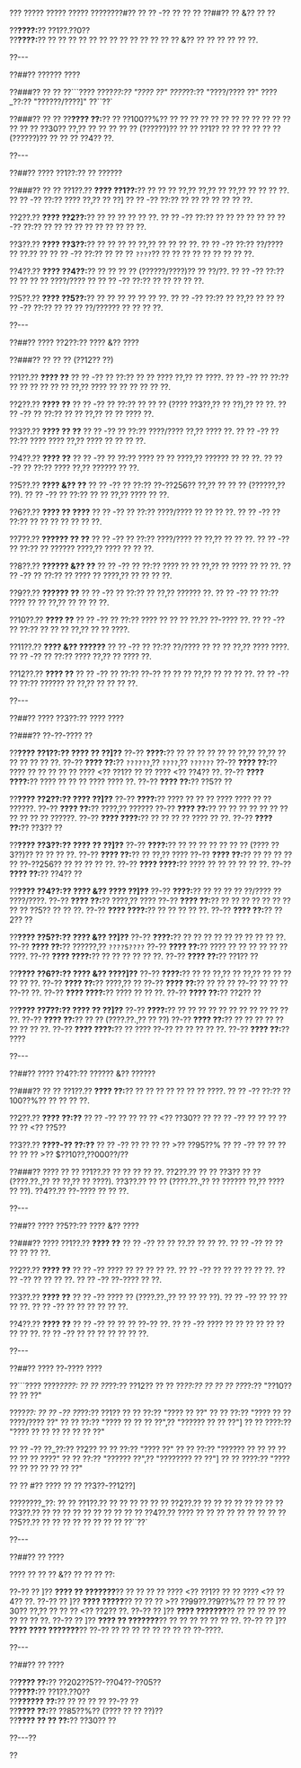??? ????? ????? ????? ????????#?? ?? ?? -?? ?? ?? ??
??##?? ?? &?? ?? ??

??**????:**?? ??1??.??0??  
??**????:**?? ?? ?? ?? ?? ?? ?? ?? ?? ?? ?? ?? ?? ?? &?? ?? ?? ?? ?? ?? ??.

??---

??##?? ?????? ????

??###?? ?? ??
??```????
????_??:?? "???? ??"
????_??:?? "????/???? ??"
????_??:?? "??????/????]"
??``??`

??###?? ?? ??
??**???? ??:**?? ?? ??100??%?? ?? ?? ?? ?? ?? ?? ?? ?? ?? ?? ?? ?? ?? ?? ?? ??30?? ??,?? ?? ?? ?? ?? ?? (??????)?? ?? ?? ??1?? ?? ?? ?? ?? ?? ?? (??????)?? ?? ?? ?? ??4?? ??.

??---

??##?? ???? ??1??:?? ?? ??????

??###?? ?? ??
??1??.?? **???? ??1??:**?? ?? ?? ?? ??,?? ??,?? ?? ??,?? ?? ?? ?? ??.
??  ?? -?? ??:?? ???? ??,?? ?? ??]
??  ?? -?? ??:?? ?? ?? ?? ?? ?? ?? ??.

??2??.?? **???? ??2??:**?? ?? ?? ?? ?? ?? ??.
??  ?? -?? ??:?? ?? ?? ?? ?? ??
??  ?? -?? ??:?? ?? ?? ?? ?? ?? ?? ?? ?? ?? ??.

??3??.?? **???? ??3??:**?? ?? ?? ?? ?? ??,?? ?? ?? ?? ??.
??  ?? -?? ??:?? ??/???? ?? ??.?? ??
??  ?? -?? ??:?? ?? ?? ?? `????`?? ?? ?? ?? ?? ?? ?? ?? ?? ??.

??4??.?? **???? ??4??:**?? ?? ?? ?? ?? (??????/????)?? ?? ??/??.
??  ?? -?? ??:?? ?? ?? ?? ?? ????/???? ??
??  ?? -?? ??:?? ?? ?? ?? ?? ??.

??5??.?? **???? ??5??:**?? ?? ?? ?? ?? ?? ?? ??.
??  ?? -?? ??:?? ?? ??,?? ?? ??
??  ?? -?? ??:?? ?? ?? ?? ??/?????? ?? ?? ?? ??.

??---

??##?? ???? ??2??:?? ???? &?? ????

??###?? ?? ?? ?? (??12?? ??)

??1??.?? **???? ??**
??  ?? -?? ?? ??:?? ?? ?? ???? ??,?? ?? ????.
??  ?? -?? ?? ??:?? ?? ?? ?? ?? ?? ?? ??,?? ???? ?? ?? ?? ?? ?? ??.

??2??.?? **???? ??**
??  ?? -?? ?? ??:?? ?? ?? ?? (???? ??3??,?? ?? ??),?? ?? ??.
??  ?? -?? ?? ??:?? ?? ?? ??,?? ?? ?? ???? ??.

??3??.?? **???? ?? ??**
??  ?? -?? ?? ??:?? ????/???? ??,?? ???? ??.
??  ?? -?? ?? ??:?? ???? ???? ??,?? ???? ?? ?? ?? ??.

??4??.?? **???? ??**
??  ?? -?? ?? ??:?? ???? ?? ?? ????,?? ?????? ?? ?? ??.
??  ?? -?? ?? ??:?? ???? ??,?? ?????? ?? ??.

??5??.?? **???? &?? ??**
??  ?? -?? ?? ??:?? ??-??256?? ??,?? ?? ?? ?? (??????,?? ??).
??  ?? -?? ?? ??:?? ?? ?? ??,?? ???? ?? ??.

??6??.?? **???? ?? ????**
??  ?? -?? ?? ??:?? ????/???? ?? ?? ?? ??.
??  ?? -?? ?? ??:?? ?? ?? ?? ?? ?? ?? ??.

??7??.?? **?????? ?? ??**
??  ?? -?? ?? ??:?? ????/???? ?? ??,?? ?? ?? ??.
??  ?? -?? ?? ??:?? ?? ?????? ????,?? ???? ?? ?? ??.

??8??.?? **?????? &?? ??**
??  ?? -?? ?? ??:?? ???? ?? ?? ??,?? ?? ???? ?? ?? ??.
??  ?? -?? ?? ??:?? ?? ???? ?? ????,?? ?? ?? ?? ??.

??9??.?? **?????? ??**
??  ?? -?? ?? ??:?? ?? ??,?? ?????? ??.
??  ?? -?? ?? ??:?? ???? ?? ?? ??,?? ?? ?? ?? ??.

??10??.?? **???? ??**
??   ?? -?? ?? ??:?? ???? ?? ?? ?? ??.?? ??-???? ??.
??   ?? -?? ?? ??:?? ?? ?? ?? ??,?? ?? ?? ????.

??11??.?? **???? &?? ??????**
??   ?? -?? ?? ??:?? ??/???? ?? ?? ?? ??,?? ???? ????.
??   ?? -?? ?? ??:?? ???? ??,?? ?? ???? ??.

??12??.?? **???? ??**
??   ?? -?? ?? ??:?? ??-?? ?? ?? ?? ??,?? ?? ?? ?? ??.
??   ?? -?? ?? ??:?? ?????? ?? ??,?? ?? ?? ?? ??.

??---

??##?? ???? ??3??:?? ???? ????

??###?? ??-??-???? ??

??**???? ??1??:?? ???? ?? ??]??**
??-?? **????:**?? ?? ?? ?? ?? ?? ?? ??,?? ??,?? ?? ?? ?? ?? ?? ??.
??-?? **???? ??:**?? `??????`,?? `????`,?? `??????`
??-?? **???? ??:**?? ???? ?? ?? ?? ?? ?? ???? <?? ??1?? ?? ?? ???? <?? ??4?? ??.
??-?? **???? ????:**?? ???? ?? ?? ?? ???? ???? ??.
??-?? **???? ??:**?? ??5?? ??

??**???? ??2??:?? ???? ??]??**
??-?? **????:**?? ???? ?? ?? ?? ???? ???? ?? ?? ??????.
??-?? **???? ??:**?? ????,?? ??????
??-?? **???? ??:**?? ?? ?? ?? ?? ?? ?? ?? ?? ?? ?? ?? ??????.
??-?? **???? ????:**?? ?? ?? ?? ?? ???? ?? ??.
??-?? **???? ??:**?? ??3?? ??

??**???? ??3??:?? ???? ?? ??]??**
??-?? **????:**?? ?? ?? ?? ?? ?? ?? ?? (???? ??3??)?? ?? ?? ?? ??.
??-?? **???? ??:**?? ?? ??,?? ????
??-?? **???? ??:**?? ?? ?? ?? ?? ?? ??-??256?? ?? ?? ?? ?? ??.
??-?? **???? ????:**?? ???? ?? ?? ?? ?? ?? ??.
??-?? **???? ??:**?? ??4?? ??

??**???? ??4??:?? ???? &?? ???? ??]??**
??-?? **????:**?? ?? ?? ?? ?? ??/???? ?? ????/????.
??-?? **???? ??:**?? ????,?? ????
??-?? **???? ??:**?? ?? ?? ?? ?? ?? ?? ?? ?? ?? ??5?? ?? ?? ??.
??-?? **???? ????:**?? ?? ?? ?? ?? ??.
??-?? **???? ??:**?? ??2?? ??

??**???? ??5??:?? ???? &?? ??]??**
??-?? **????:**?? ?? ?? ?? ?? ?? ?? ?? ?? ?? ??.
??-?? **???? ??:**?? ??????,?? `????5????`
??-?? **???? ??:**?? ???? ?? ?? ?? ?? ?? ?? ????.
??-?? **???? ????:**?? ?? ?? ?? ?? ?? ??.
??-?? **???? ??:**?? ??1?? ??

??**???? ??6??:?? ???? &?? ????]??**
??-?? **????:**?? ?? ?? ??,?? ?? ??,?? ?? ?? ?? ?? ?? ??.
??-?? **???? ??:**?? ????,?? ??
??-?? **???? ??:**?? ?? ?? ?? ??-?? ?? ?? ?? ??-?? ??.
??-?? **???? ????:**?? ???? ?? ?? ??.
??-?? **???? ??:**?? ??2?? ??

??**???? ??7??:?? ???? ?? ??]??**
??-?? **????:**?? ?? ?? ?? ?? ?? ?? ?? ?? ?? ?? ?? ??.
??-?? **???? ??:**?? ?? ?? (????.??.,?? ?? ??)
??-?? **???? ??:**?? ?? ?? ?? ?? ?? ?? ?? ?? ??.
??-?? **???? ????:**?? ?? ???? ??-?? ?? ?? ?? ?? ??.
??-?? **???? ??:**?? ????

??---

??##?? ???? ??4??:?? ?????? &?? ??????

??###?? ?? ??
??1??.?? **???? ??:**?? ?? ?? ?? ?? ?? ?? ?? ????.
??  ?? -?? ??:?? ??100??%?? ?? ?? ?? ??.

??2??.?? **???? ??:??**
??  ?? -?? ?? ?? ?? ?? <?? ??30?? ??
??  ?? -?? ?? ?? ?? ?? ?? ?? <?? ??5??

??3??.?? **????-?? ??:??**
??  ?? -?? ?? ?? ?? ?? >?? ??95??%
??  ?? -?? ?? ?? ?? ?? ?? ?? >?? $??10??,??000??/??

??###?? ???? ?? ??
??1??.?? ?? ?? ?? ?? ??.
??2??.?? ?? ?? ??3?? ?? ?? (????.??.,?? ?? ??,?? ?? ????).
??3??.?? ?? ?? (????.??.,?? ?? ?????? ??,?? ???? ?? ??).
??4??.?? ??-???? ?? ?? ??.

??---

??##?? ???? ??5??:?? ???? &?? ????

??###?? ????
??1??.?? **???? ??**
??  ?? -?? ?? ?? ??.?? ?? ?? ??.
??  ?? -?? ?? ?? ?? ?? ?? ??.

??2??.?? **???? ??**
??  ?? -?? ???? ?? ?? ?? ?? ??.
??  ?? -?? ?? ?? ?? ?? ?? ??.
??  ?? -?? ?? ?? ?? ??.
??  ?? -?? ??-???? ?? ??.

??3??.?? **???? ??**
??  ?? -?? ???? ?? (????.??.,?? ?? ?? ?? ??).
??  ?? -?? ?? ?? ?? ?? ??.
??  ?? -?? ?? ?? ?? ?? ?? ??.

??4??.?? **???? ??**
??  ?? -?? ?? ?? ?? ??-?? ??.
??  ?? -?? ???? ?? ?? ?? ?? ?? ?? ?? ?? ??.
??  ?? -?? ?? ?? ?? ?? ?? ?? ??.

??---

??##?? ???? ??-???? ????

??```????
????_????:
?? ?? ??_??:?? ??12??
?? ?? ??_??:?? ??
?? ?? ??_??:?? "??10?? ?? ?? ??"

????_??:
?? ?? -?? ??_??:?? ??1??
??   ?? ??:?? "???? ?? ??"
??   ?? ??:?? "???? ?? ?? ????/???? ??"
??   ?? ??:?? "???? ?? ?? ?? ??",?? "?????? ?? ?? ??"]
??   ?? ????:?? "???? ?? ?? ?? ?? ?? ?? ??"

?? ?? -?? ??_??:?? ??2??
??   ?? ??:?? "???? ??"
??   ?? ??:?? "?????? ?? ?? ?? ?? ?? ?? ?? ????"
??   ?? ??:?? "?????? ??",?? "???????? ?? ??"]
??   ?? ????:?? "???? ?? ?? ?? ?? ?? ?? ??"

?? ?? #?? ???? ?? ?? ??3??-??12??]

????????_??:
?? ?? ??1??.?? ?? ?? ?? ??
?? ?? ??2??.?? ?? ?? ?? ?? ?? ??
?? ?? ??3??.?? ?? ?? ?? ?? ?? ?? ?? ??
?? ?? ??4??.?? ???? ?? ?? ?? ?? ?? ?? ??
?? ?? ??5??.?? ?? ?? ?? ?? ?? ?? ?? ??
??``??`

??---

??##?? ?? ????

???? ?? ?? ?? &?? ?? ?? ?? ??:

??-?? ?? ]?? **???? ?? ???????**?? ?? ?? ?? ?? ???? <?? ??1?? ?? ?? ???? <?? ??4?? ??.
??-?? ?? ]?? **???? ?????**?? ?? ?? ?? >?? ??99??.??9??%?? ?? ?? ?? ??30?? ??,?? ?? ?? ?? <?? ??2?? ??.
??-?? ?? ]?? **???? ???????**?? ?? ?? ?? ?? ?? ?? ?? ?? ??.
??-?? ?? ]?? **???? ?? ???????**?? ?? ?? ?? ?? ?? ?? ??.
??-?? ?? ]?? **???? ???? ???????**?? ??-?? ?? ?? ?? ?? ?? ?? ?? ?? ??-????.

??---

??##?? ?? ????

??**???? ??:**?? ??202??5??-??04??-??05??  
??**????:**?? ??1??.??0??  
??**?????? ??:**?? ?? ?? ?? ?? ??-?? ??  
??**???? ??:**?? ??85??%?? (???? ?? ?? ??)??  
??**???? ?? ?? ??:**?? ??30?? ??  

??---??

??